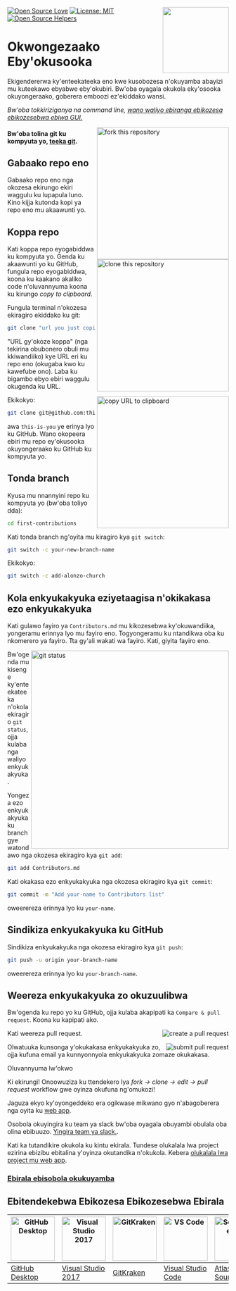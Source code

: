 [![Open Source Love](https://firstcontributions.github.io/open-source-badges/badges/open-source-v1/open-source.svg)](https://github.com/firstcontributions/open-source-badges)
[<img align="right" width="150" src="https://firstcontributions.github.io/assets/Readme/join-slack-team.png">](https://join.slack.com/t/firstcontributors/shared_invite/zt-1n4y7xnk0-DnLVTaN6U9xLU79H5Hi62w)
[![License: MIT](https://img.shields.io/badge/License-MIT-green.svg)](https://opensource.org/licenses/MIT)
[![Open Source Helpers](https://www.codetriage.com/roshanjossey/first-contributions/badges/users.svg)](https://www.codetriage.com/roshanjossey/first-contributions)

# Okwongezaako Eby'okusooka

Ekigendererwa ky'enteekateeka eno kwe kusobozesa n'okuyamba abayizi mu kuteekawo ebyabwe eby'okubiri. Bw'oba oyagala okukola eky'osooka okuyongeraako, goberera emboozi ez'ekiddako wansi.

_Bw'oba tokkiriziganya na command line, [wano waliyo ebiranga ebikozesa ebikozesebwa ebiwa GUI.](#tutorials-using-other-tools)_

<img align="right" width="300" src="https://firstcontributions.github.io/assets/Readme/fork.png" alt="fork this repository" />

#### Bw'oba tolina git ku kompyuta yo, [teeka git](https://docs.github.com/en/get-started/quickstart/set-up-git).

## Gabaako repo eno

Gabaako repo eno nga okozesa ekirungo ekiri waggulu ku lupapula luno. Kino kijja kutonda kopi ya repo eno mu akaawunti yo.

## Koppa repo

<img align="right" width="300" src="https://firstcontributions.github.io/assets/Readme/clone.png" alt="clone this repository" />

Kati koppa repo eyogabiddwa ku kompyuta yo. Genda ku akaawunti yo ku GitHub, fungula repo eyogabiddwa, koona ku kaakano akaliko code n'oluvannyuma koona ku kirungo  _copy to clipboard_.

Fungula terminal n'okozesa ekiragiro ekiddako ku git:

```bash
git clone "url you just copied"
```

"URL gy'okoze koppa" (nga tekirina obubonero obuli mu kkiwandiiko) kye URL eri ku repo eno (okugaba kwo ku kawefube ono). Laba ku bigambo ebyo ebiri waggulu okugenda ku URL.

<img align="right" width="300" src="https://firstcontributions.github.io/assets/Readme/copy-to-clipboard.png" alt="copy URL to clipboard" />

Ekikokyo:

```bash
git clone git@github.com:this-is-you/first-contributions.git
```

awa `this-is-you` ye erinya lyo ku GitHub. Wano okopeera ebiri mu repo ey'okusooka okuyongeraako ku GitHub ku kompyuta yo.

## Tonda branch

Kyusa mu nnannyini repo ku kompyuta yo (bw'oba toliyo dda):

```bash
cd first-contributions
```

Kati tonda branch ng'oyita mu kiragiro kya `git switch`:

```bash
git switch -c your-new-branch-name
```

Ekikokyo:

```bash
git switch -c add-alonzo-church
```

## Kola enkyukakyuka eziyetaagisa n'okikakasa ezo enkyukakyuka

Kati gulawo fayiro ya `Contributors.md` mu kikozesebwa ky'okuwandiika, yongeramu erinnya lyo mu fayiro eno. Togyongeramu ku ntandikwa oba ku nkomerero ya fayiro. Tta gy'ali wakati wa fayiro. Kati, giyita fayiro eno.

<img align="right" width="450" src="https://firstcontributions.github.io/assets/Readme/git-status.png" alt="git status" />

Bw'ogenda mu kisenge ky'enteekateeka n'okola ekiragiro `git status`, ojja kulaba nga waliyo enkyukakyuka.

Yongeza ezo enkyukakyuka ku branch gye watondawo nga okozesa ekiragiro kya `git add`:

```bash
git add Contributors.md
```

Kati okakasa ezo enkyukakyuka nga okozesa ekiragiro kya `git commit`:

```bash
git commit -m "Add your-name to Contributors list"
```

oweerereza erinnya lyo ku `your-name`.

## Sindikiza enkyukakyuka ku GitHub

Sindikiza enkyukakyuka nga okozesa ekiragiro kya `git push`:

```bash
git push -u origin your-branch-name
```

oweerereza erinnya lyo ku  `your-branch-name`.

## Weereza enkyukakyuka zo okuzuulibwa

Bw'ogenda ku repo yo ku GitHub, ojja kulaba akapipati ka `Compare & pull request`. Koona ku kapipati ako.

<img style="float: right;" src="https://firstcontributions.github.io/assets/Readme/compare-and-pull.png" alt="create a pull request" />

Kati weereza pull request.

<img style="float: right;" src="https://firstcontributions.github.io/assets/Readme/submit-pull-request.png" alt="submit pull request" />

Olwatuuka kunsonga y'okukakasa enkyukakyuka zo, ojja kufuna email ya kunnyonnyola enkyukakyuka zomaze okukakasa.

Oluvannyuma lw'okwo

Ki ekirungi! Onoowuziza ku ttendekero lya _fork -> clone -> edit -> pull request_ workflow gwe oyinza okufuna ng'omukozi!

Jaguza ekyo ky'oyongeddeko era ogikwase mikwano gyo n'abagoberera nga oyita ku [web app](https://firstcontributions.github.io/#social-share).

Osobola okuyingira ku team ya slack bw'oba oyagala obuyambi obulala oba olina ebibuuzo. [Yingira team ya slack.](https://firstcontributors.slack.com/join/shared_invite/zt-29qhyr9lt-Bi7WLbgGIFqV7aCEG_grvg#/shared-invite/email).

Kati ka tutandikire okukola ku kintu ekirala. Tundese olukalala lwa project ezirina ebizibu ebitalina y'oyinza okutandika n'okukola. Kebera [olukalala lwa project mu web app](https://firstcontributions.github.io/#project-list).

### [Ebirala ebisobola okukuyamba](additional-material/git_workflow_scenarios/additional-material.md)

## Ebitendekebwa Ebikozesa Ebikozesebwa Ebirala

| <a href="gui-tool-tutorials/github-desktop-tutorial.md"><img alt="GitHub Desktop" src="https://desktop.github.com/images/desktop-icon.svg" width="100"></a> | <a href="gui-tool-tutorials/github-windows-vs2017-tutorial.md"><img alt="Visual Studio 2017" src="https://upload.wikimedia.org/wikipedia/commons/c/cd/Visual_Studio_2017_Logo.svg" width="100"></a> | <a href="gui-tool-tutorials/gitkraken-tutorial.md"><img alt="GitKraken" src="https://firstcontributions.github.io/assets/gui-tool-tutorials/gitkraken-tutorial/gk-icon.png" width="100"></a> | <a href="gui-tool-tutorials/github-windows-vs-code-tutorial.md"><img alt="VS Code" src="https://upload.wikimedia.org/wikipedia/commons/2/2d/Visual_Studio_Code_1.18_icon.svg" width=100></a> | <a href="gui-tool-tutorials/sourcetree-macos-tutorial.md"><img alt="Sourcetree App" src="https://wac-cdn.atlassian.com/dam/jcr:81b15cde-be2e-4f4a-8af7-9436f4a1b431/Sourcetree-icon-blue.svg" width=100></a> | <a href="gui-tool-tutorials/github-windows-intellij-tutorial.md"><img alt="IntelliJ IDEA" src="https://upload.wikimedia.org/wikipedia/commons/thumb/9/9c/IntelliJ_IDEA_Icon.svg/512px-IntelliJ_IDEA_Icon.svg.png" width=100></a> |
| ----------------------------------------------------------------------------------------------------------------------------------------------------------- | --------------------------------------------------------------------------------------------------------------------------------------------------------------------------------------------------- | -------------------------------------------------------------------------------------------------------------------------------------------------------------------------------------------- | -------------------------------------------------------------------------------------------------------------------------------------------------------------------------------------------- | ------------------------------------------------------------------------------------------------------------------------------------------------------------------------------------------------------------ | -------------------------------------------------------------------------------------------------------------------------------------------------------------------------------------------------------------------------------- |
| [GitHub Desktop](gui-tool-tutorials/github-desktop-tutorial.md)                                                                                             | [Visual Studio 2017](gui-tool-tutorials/github-windows-vs2017-tutorial.md)                                                                                                                          | [GitKraken](gui-tool-tutorials/gitkraken-tutorial.md)                                                                                                                                        | [Visual Studio Code](gui-tool-tutorials/github-windows-vs-code-tutorial.md)                                                                                                                  | [Atlassian Sourcetree](gui-tool-tutorials/sourcetree-macos-tutorial.md)                                                                                                                                      | [IntelliJ IDEA](gui-tool-tutorials/github-windows-intellij-tutorial.md)                                                                                                                                                          |
